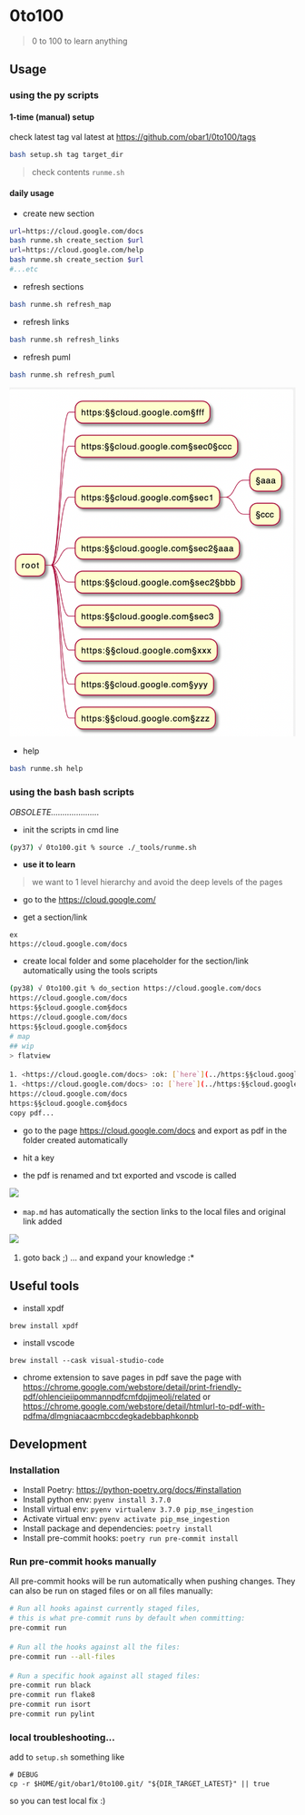 # 0to100

> 0 to 100 to learn anything


## Usage

### using the py scripts

#### 1-time (manual) setup

check latest tag val latest at https://github.com/obar1/0to100/tags

```bash
bash setup.sh tag target_dir
```
> check contents `runme.sh`

#### daily usage

-  create new section

```bash
url=https://cloud.google.com/docs
bash runme.sh create_section $url
url=https://cloud.google.com/help
bash runme.sh create_section $url
#...etc
```
-  refresh sections

```bash
bash runme.sh refresh_map
```
-  refresh links

```bash
bash runme.sh refresh_links
```
-  refresh puml

```bash
bash runme.sh refresh_puml
```
![](2021-09-18-01-08-45.png)

- help

```bash
bash runme.sh help
```

### using the bash bash scripts

*OBSOLETE.....................*

* init the scripts in cmd line

```bash
(py37) √ 0to100.git % source ./_tools/runme.sh

```

* **use it to learn**

> we want to 1 level hierarchy and avoid the deep levels of the pages

- go to the https://cloud.google.com/

- get a section/link

```
ex
https://cloud.google.com/docs
```

- create local folder and some placeholder for the section/link automatically using the tools scripts

```bash
(py38) √ 0to100.git % do_section https://cloud.google.com/docs
https://cloud.google.com/docs
https:§§cloud.google.com§docs
https://cloud.google.com/docs
https:§§cloud.google.com§docs
# map
## wip
> flatview

1. <https://cloud.google.com/docs> :ok: [`here`](../https:§§cloud.google.com§api-gateway§docs/readme.md)1. <https://cloud.google.com/docs> :o: [`here`](../https:§§cloud.google.com§docs/readme.md)
1. <https://cloud.google.com/docs> :o: [`here`](../https:§§cloud.google.com§docs/readme.md)
https://cloud.google.com/docs
https:§§cloud.google.com§docs
copy pdf...
```
- go to the page https://cloud.google.com/docs and export as pdf in the folder created automatically

- hit a key

- the pdf is renamed and txt exported and vscode is called

![](1083eacc-b42e-489c-bed4-9e16cf3d64c5.png)

- `map.md` has automatically the section links to the local files and original link added

![](2bcf4234-8a4e-4263-be9d-e65210ef696e.png)

1. goto back ;) ... and expand your knowledge :*


## Useful tools

* install xpdf
```
brew install xpdf
```

* install vscode
```
brew install --cask visual-studio-code
```

* chrome extension to save pages in pdf
save the page with https://chrome.google.com/webstore/detail/print-friendly-pdf/ohlencieiipommannpdfcmfdpjjmeolj/related or https://chrome.google.com/webstore/detail/htmlurl-to-pdf-with-pdfma/dlmgniacaacmbccdegkadebbaphkonpb


## Development

### Installation

* Install Poetry: <https://python-poetry.org/docs/#installation>
* Install python env: `pyenv install 3.7.0`
* Install virtual env: `pyenv virtualenv 3.7.0 pip_mse_ingestion`
* Activate virtual env: `pyenv activate pip_mse_ingestion`
* Install package and dependencies: `poetry install`
* Install pre-commit hooks: `poetry run pre-commit install`

### Run pre-commit hooks manually

All pre-commit hooks will be run automatically when pushing changes.
They can also be run on staged files or on all files manually:

```bash
# Run all hooks against currently staged files,
# this is what pre-commit runs by default when committing:
pre-commit run

# Run all the hooks against all the files:
pre-commit run --all-files

# Run a specific hook against all staged files:
pre-commit run black
pre-commit run flake8
pre-commit run isort
pre-commit run pylint
```
### local troubleshooting...

add to `setup.sh` something like
```
# DEBUG
cp -r $HOME/git/obar1/0to100.git/ "${DIR_TARGET_LATEST}" || true
```
so you can test local fix :)
